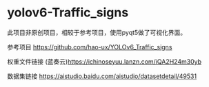 # yolov6-Traffic_signs  

此项目非原创项目，相较于参考项目，使用pyqt5做了可视化界面。  

参考项目 <https://github.com/hao-ux/YOLOv6_Traffic_signs>   

权重文件链接 (蓝奏云)<https://ichinoseyuu.lanzn.com/iQA2H24m30yb>  

数据集链接 <https://aistudio.baidu.com/aistudio/datasetdetail/49531>
